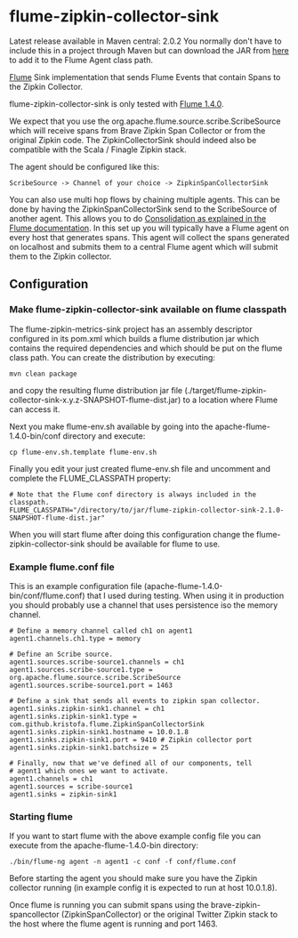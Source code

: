 # flume-zipkin-collector-sink #

Latest release available in Maven central: 2.0.2 You normally don't have to include this in
a project through Maven but can download the JAR from [here](http://search.maven.org/#search%7Cga%7C1%7Cbrave)
to add it to the Flume Agent class path.


[Flume](http://flume.apache.org) Sink implementation that sends Flume Events that
contain Spans to the Zipkin Collector.

flume-zipkin-collector-sink is only tested with [Flume 1.4.0](http://flume.apache.org/releases/content/1.4.0/FlumeUserGuide.html#).

We expect that you use the org.apache.flume.source.scribe.ScribeSource which will 
receive spans from Brave Zipkin Span Collector or from the original Zipkin code.
The ZipkinCollectorSink should indeed also be compatible with the Scala / Finagle Zipkin stack.

The agent should be configured like this:

    ScribeSource -> Channel of your choice -> ZipkinSpanCollectorSink

You can also use multi hop flows by chaining multiple agents. This can be done by having 
the ZipkinSpanCollectorSink send to the ScribeSource of another agent. This allows you to do [Consolidation as explained
in the Flume documentation](http://flume.apache.org/releases/content/1.4.0/FlumeUserGuide.html#consolidation). 
In this set up you will typically have a Flume agent on every
host that generates spans. This agent will collect the spans generated on localhost and submits
them to a central Flume agent which will submit them to the Zipkin collector.

## Configuration ##

### Make flume-zipkin-collector-sink available on flume classpath ###

The flume-zipkin-metrics-sink project has an assembly descriptor configured in its pom.xml which builds a flume distribution jar 
which contains the required dependencies and which should be put on the flume class path. You can create the distribution by executing:

    mvn clean package

and copy the resulting flume distribution jar file (./target/flume-zipkin-collector-sink-x.y.z-SNAPSHOT-flume-dist.jar)
to a location where Flume can access it.

Next you make flume-env.sh available by going into the apache-flume-1.4.0-bin/conf directory
and execute:

    cp flume-env.sh.template flume-env.sh

Finally you edit your just created flume-env.sh file and uncomment and complete the 
FLUME_CLASSPATH property:

    # Note that the Flume conf directory is always included in the classpath.
    FLUME_CLASSPATH="/directory/to/jar/flume-zipkin-collector-sink-2.1.0-SNAPSHOT-flume-dist.jar"
     
When you will start flume after doing this configuration change the flume-zipkin-collector-sink
should be available for flume to use.

### Example flume.conf file ###

This is an example configuration file (apache-flume-1.4.0-bin/conf/flume.conf) 
that I used during testing. When using it in production you should probably use a channel
that uses persistence iso the memory channel. 

    # Define a memory channel called ch1 on agent1
    agent1.channels.ch1.type = memory
 
    # Define an Scribe source.
    agent1.sources.scribe-source1.channels = ch1
    agent1.sources.scribe-source1.type = org.apache.flume.source.scribe.ScribeSource
    agent1.sources.scribe-source1.port = 1463
 
    # Define a sink that sends all events to zipkin span collector.
    agent1.sinks.zipkin-sink1.channel = ch1
    agent1.sinks.zipkin-sink1.type = com.github.kristofa.flume.ZipkinSpanCollectorSink
    agent1.sinks.zipkin-sink1.hostname = 10.0.1.8
    agent1.sinks.zipkin-sink1.port = 9410 # Zipkin collector port
    agent1.sinks.zipkin-sink1.batchsize = 25
 
    # Finally, now that we've defined all of our components, tell
    # agent1 which ones we want to activate.
    agent1.channels = ch1
    agent1.sources = scribe-source1
    agent1.sinks = zipkin-sink1


### Starting flume ###

If you want to start flume with the above example config file you can execute from the 
apache-flume-1.4.0-bin directory:

    ./bin/flume-ng agent -n agent1 -c conf -f conf/flume.conf
    
Before starting the agent you should make sure you have the Zipkin collector running
(in example config it is expected to run at host 10.0.1.8).

Once flume is running you can submit spans using the brave-zipkin-spancollector (ZipkinSpanCollector)
or the original Twitter Zipkin stack to the host where the flume agent is running and port 1463.

